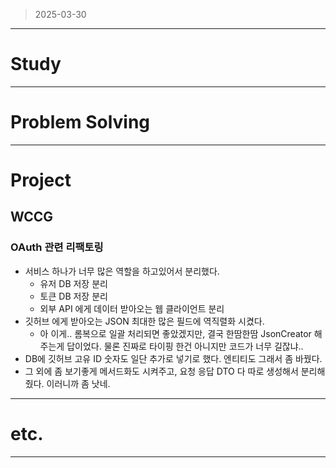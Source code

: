 > 2025-03-30
> 

---

# Study

---

# Problem Solving

---

# Project

## WCCG

### OAuth 관련 리팩토링

- 서비스 하나가 너무 많은 역할을 하고있어서 분리했다.
    - 유저 DB 저장 분리
    - 토큰 DB 저장 분리
    - 외부 API 에게 데이터 받아오는 웹 클라이언트 분리
- 깃허브 에게 받아오는 JSON 최대한 많은 필드에 역직렬화 시켰다.
    - 아 이게.. 롬복으로 일괄 처리되면 좋았겠지만, 결국 한땀한땀 JsonCreator 해주는게 답이었다. 물론 진짜로 타이핑 한건 아니지만 코드가 너무 길잖냐..
- DB에 깃허브 고유 ID 숫자도 일단 추가로 넣기로 했다. 엔티티도 그래서 좀 바꿨다.
- 그 외에 좀 보기좋게 메서드화도 시켜주고, 요청 응답 DTO 다 따로 생성해서 분리해줬다. 이러니까 좀 낫네.

---

# etc.

---

